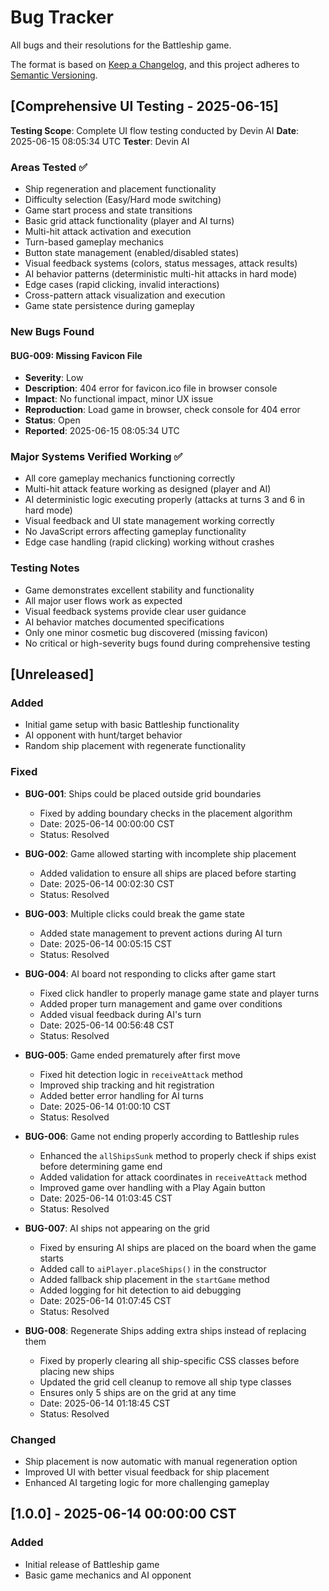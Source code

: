 # Bug Tracker

All bugs and their resolutions for the Battleship game.

The format is based on [Keep a Changelog](https://keepachangelog.com/en/1.0.0/),
and this project adheres to [Semantic Versioning](https://semver.org/spec/v2.0.0.html).

## [Comprehensive UI Testing - 2025-06-15]

**Testing Scope**: Complete UI flow testing conducted by Devin AI
**Date**: 2025-06-15 08:05:34 UTC
**Tester**: Devin AI

### Areas Tested ✅
- Ship regeneration and placement functionality
- Difficulty selection (Easy/Hard mode switching)
- Game start process and state transitions
- Basic grid attack functionality (player and AI turns)
- Multi-hit attack activation and execution
- Turn-based gameplay mechanics
- Button state management (enabled/disabled states)
- Visual feedback systems (colors, status messages, attack results)
- AI behavior patterns (deterministic multi-hit attacks in hard mode)
- Edge cases (rapid clicking, invalid interactions)
- Cross-pattern attack visualization and execution
- Game state persistence during gameplay

### New Bugs Found

#### BUG-009: Missing Favicon File
- **Severity**: Low
- **Description**: 404 error for favicon.ico file in browser console
- **Impact**: No functional impact, minor UX issue
- **Reproduction**: Load game in browser, check console for 404 error
- **Status**: Open
- **Reported**: 2025-06-15 08:05:34 UTC

### Major Systems Verified Working ✅
- All core gameplay mechanics functioning correctly
- Multi-hit attack feature working as designed (player and AI)
- AI deterministic logic executing properly (attacks at turns 3 and 6 in hard mode)
- Visual feedback and UI state management working correctly
- No JavaScript errors affecting gameplay functionality
- Edge case handling (rapid clicking) working without crashes

### Testing Notes
- Game demonstrates excellent stability and functionality
- All major user flows work as expected
- Visual feedback systems provide clear user guidance
- AI behavior matches documented specifications
- Only one minor cosmetic bug discovered (missing favicon)
- No critical or high-severity bugs found during comprehensive testing

## [Unreleased]

### Added
- Initial game setup with basic Battleship functionality
- AI opponent with hunt/target behavior
- Random ship placement with regenerate functionality

### Fixed
- **BUG-001**: Ships could be placed outside grid boundaries
  - Fixed by adding boundary checks in the placement algorithm
  - Date: 2025-06-14 00:00:00 CST
  - Status: Resolved

- **BUG-002**: Game allowed starting with incomplete ship placement
  - Added validation to ensure all ships are placed before starting
  - Date: 2025-06-14 00:02:30 CST
  - Status: Resolved

- **BUG-003**: Multiple clicks could break the game state
  - Added state management to prevent actions during AI turn
  - Date: 2025-06-14 00:05:15 CST
  - Status: Resolved

- **BUG-004**: AI board not responding to clicks after game start
  - Fixed click handler to properly manage game state and player turns
  - Added proper turn management and game over conditions
  - Added visual feedback during AI's turn
  - Date: 2025-06-14 00:56:48 CST
  - Status: Resolved

- **BUG-005**: Game ended prematurely after first move
  - Fixed hit detection logic in `receiveAttack` method
  - Improved ship tracking and hit registration
  - Added better error handling for AI turns
  - Date: 2025-06-14 01:00:10 CST
  - Status: Resolved

- **BUG-006**: Game not ending properly according to Battleship rules
  - Enhanced the `allShipsSunk` method to properly check if ships exist before determining game end
  - Added validation for attack coordinates in `receiveAttack` method
  - Improved game over handling with a Play Again button
  - Date: 2025-06-14 01:03:45 CST
  - Status: Resolved

- **BUG-007**: AI ships not appearing on the grid
  - Fixed by ensuring AI ships are placed on the board when the game starts
  - Added call to `aiPlayer.placeShips()` in the constructor
  - Added fallback ship placement in the `startGame` method
  - Added logging for hit detection to aid debugging
  - Date: 2025-06-14 01:07:45 CST
  - Status: Resolved

- **BUG-008**: Regenerate Ships adding extra ships instead of replacing them
  - Fixed by properly clearing all ship-specific CSS classes before placing new ships
  - Updated the grid cell cleanup to remove all ship type classes
  - Ensures only 5 ships are on the grid at any time
  - Date: 2025-06-14 01:18:45 CST
  - Status: Resolved

### Changed
- Ship placement is now automatic with manual regeneration option
- Improved UI with better visual feedback for ship placement
- Enhanced AI targeting logic for more challenging gameplay

## [1.0.0] - 2025-06-14 00:00:00 CST
### Added
- Initial release of Battleship game
- Basic game mechanics and AI opponent
